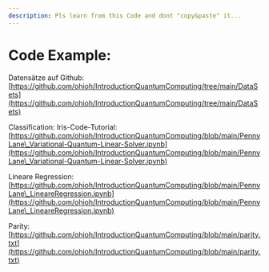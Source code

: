 ```yaml
---
description: Pls learn from this Code and dont "copy&paste" it...
---
```


# Code Example:

Datensätze auf Github: [https://github.com/ohioh/IntroductionQuantumComputing/tree/main/DataSets](https://github.com/ohioh/IntroductionQuantumComputing/tree/main/DataSets)

Classification: Iris-Code-Tutorial: [https://github.com/ohioh/IntroductionQuantumComputing/blob/main/PennyLane\_Variational-Quantum-Linear-Solver.ipynb](https://github.com/ohioh/IntroductionQuantumComputing/blob/main/PennyLane\_Variational-Quantum-Linear-Solver.ipynb)

Lineare Regression: [https://github.com/ohioh/IntroductionQuantumComputing/blob/main/PennyLane\_LineareRegression.ipynb](https://github.com/ohioh/IntroductionQuantumComputing/blob/main/PennyLane\_LineareRegression.ipynb)

Parity: [https://github.com/ohioh/IntroductionQuantumComputing/blob/main/parity.txt](https://github.com/ohioh/IntroductionQuantumComputing/blob/main/parity.txt)

